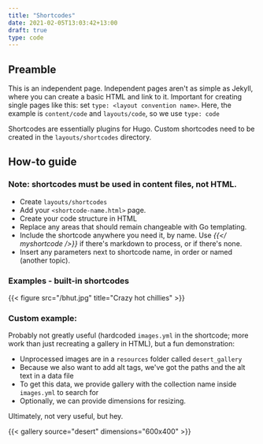 ```yaml
---
title: "Shortcodes"
date: 2021-02-05T13:03:42+13:00
draft: true
type: code
---
```

## Preamble
This is an independent page. Independent pages aren't as simple as Jekyll, where you can create a basic HTML and link to it.
Important for creating single pages like this: set `type: <layout convention name>`. Here, the example is `content/code` and `layouts/code`, so we use `type: code`

Shortcodes are essentially plugins for Hugo. Custom shortcodes need to be created in the `layouts/shortcodes` directory.

## How-to guide

### Note: shortcodes must be used in content files, not HTML.

- Create `layouts/shortcodes`
- Add your `<shortcode-name.html>` page.
- Create your code structure in HTML
- Replace any areas that should remain changeable with Go templating.
- Include the shortcode anywhere you need it, by name. Use **{{</* myshortcode */>}}** if there's markdown to process, or  if there's none.
- Insert any parameters next to shortcode name, in order or named (another topic).

### Examples - built-in shortcodes

{{< figure src="/bhut.jpg" title="Crazy hot chillies" >}}


### Custom example:

Probably not greatly useful (hardcoded `images.yml` in the shortcode; more work than just recreating a gallery in HTML), but a fun demonstration:

- Unprocessed images are in a `resources` folder called `desert_gallery`
- Because we also want to add alt tags, we've got the paths and the alt text in a data file
- To get this data, we provide gallery with the collection name inside `images.yml` to search for
- Optionally, we can provide dimensions for resizing.

Ultimately, not very useful, but hey.

{{< gallery source="desert" dimensions="600x400" >}}